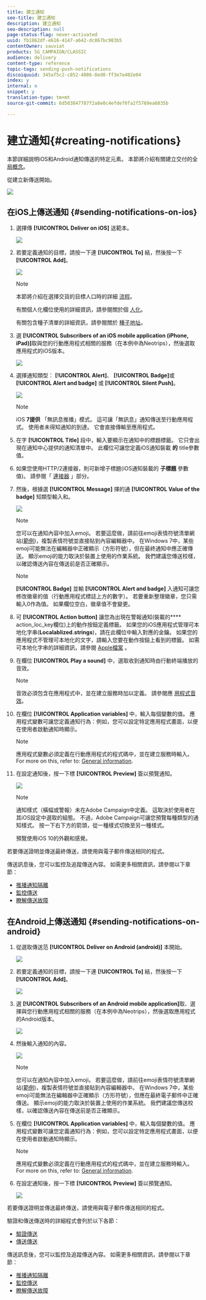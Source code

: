 ```yaml
---
title: 建立通知
seo-title: 建立通知
description: 建立通知
seo-description: null
page-status-flag: never-activated
uuid: fb1862df-e616-4147-a642-dc867bc983b5
contentOwner: sauviat
products: SG_CAMPAIGN/CLASSIC
audience: delivery
content-type: reference
topic-tags: sending-push-notifications
discoiquuid: 345af5c2-c852-4086-8ed0-ff3e7e402e04
index: y
internal: n
snippet: y
translation-type: tm+mt
source-git-commit: 6d503847787f2a8e0c4efdef0fa2f5769ea6035b

---
```



# 建立通知{#creating-notifications}

本節詳細說明iOS和Android通知傳送的特定元素。 本節將介紹有關建立交付的全 [局概念](../../delivery/using/steps-about-delivery-creation-steps.md)。

從建立新傳送開始。

![](assets/nmac_delivery_1.png)

## 在iOS上傳送通知 {#sending-notifications-on-ios}

1. 選擇傳 **[!UICONTROL Deliver on iOS]** 送範本。

   ![](assets/nmac_delivery_ios_1.png)

1. 若要定義通知的目標，請按一下連 **[!UICONTROL To]** 結，然後按一下 **[!UICONTROL Add]**。

   ![](assets/nmac_delivery_ios_2.png)

   >[!NOTE]
   >
   >本節將介紹在選擇交貨的目標人口時的詳細 [流程](../../delivery/using/steps-defining-the-target-population.md)。
   >
   >有關個人化欄位使用的詳細資訊，請參閱關於個 [人化](../../delivery/using/about-personalization.md)。
   >
   >有關包含種子清單的詳細資訊，請參閱關於 [種子地址](../../delivery/using/about-seed-addresses.md)。

1. 選 **[!UICONTROL Subscribers of an iOS mobile application (iPhone, iPad)]**&#x200B;取與您的行動應用程式相關的服務（在本例中為Neotrips），然後選取應用程式的iOS版本。

   ![](assets/nmac_delivery_ios_3.png)

1. 選擇通知類型： **[!UICONTROL Alert]**、 **[!UICONTROL Badge]**&#x200B;或 **[!UICONTROL Alert and badge]** 或 **[!UICONTROL Silent Push]**。

   ![](assets/nmac_delivery_ios_4.png)

   >[!NOTE]
   >
   >iOS **7提供** 「無訊息推播」模式。 這可讓「無訊息」通知傳送至行動應用程式。 使用者未得知通知的到達。 它會直接傳輸至應用程式。

1. 在字 **[!UICONTROL Title]** 段中，輸入要顯示在通知中的標題標籤。 它只會出現在通知中心提供的通知清單中。 此欄位可讓您定義iOS通知裝載 **的** title參數值。
1. 如果您使用HTTP/2連接器，則可新增子標題(iOS通知裝載的 **子標題** 參數值)。 請參閱「 [連接器](../../delivery/using/setting-up-mobile-app-channel.md#connectors) 」部分。
1. 然後，根據選 **[!UICONTROL Message]** 擇的通 **[!UICONTROL Value of the badge]** 知類型輸入和。

   ![](assets/nmac_delivery_ios_5.png)

   >[!NOTE]
   >
   >您可以在通知內容中加入emoji。 若要這麼做，請前往emoji表情符號清單網站([範例](https://www.utf8-chartable.de/unicode-utf8-table.pl?start=9728))，複製表情符號並直接貼到內容編輯器中。 在Windows 7中，某些emoji可能無法在編輯器中正確顯示（方形符號），但在最終通知中應正確傳送。 顯示emoji的能力取決於裝置上使用的作業系統。 我們建議您傳送校樣，以確認傳送內容在傳送前是否正確顯示。

   >[!NOTE]
   >
   >**[!UICONTROL Badge]** 並輸 **[!UICONTROL Alert and badge]** 入通知可讓您修改徽章的值（行動應用程式標誌上方的數字）。 若要重新整理徽章，您只需輸入0作為值。 如果欄位空白，徽章值不會變更。

1. 可 **[!UICONTROL Action button]** 讓您為出現在警報通知(裝載的&#x200B;**** action_loc_key欄位)上的動作按鈕定義標籤。 如果您的iOS應用程式管理可本地化字串(**Localablized.strings**)，請在此欄位中輸入對應的金鑰。 如果您的應用程式不管理可本地化的文字，請輸入您要在動作按鈕上看到的標籤。 如需可本地化字串的詳細資訊，請參閱 [Apple檔案](https://developer.apple.com/library/content/documentation/NetworkingInternet/Conceptual/RemoteNotificationsPG/CreatingtheNotificationPayload.md#//apple_ref/doc/uid/TP40008194-CH10-SW1) 。
1. 在欄位 **[!UICONTROL Play a sound]** 中，選取收到通知時由行動終端播放的音效。

   >[!NOTE]
   >
   >音效必須包含在應用程式中，並在建立服務時加以定義。 請參閱應 [用程式音效](../../delivery/using/setting-up-mobile-app-channel.md#application-sounds)。

1. 在欄位 **[!UICONTROL Application variables]** 中，輸入每個變數的值。 應用程式變數可讓您定義通知行為：例如，您可以設定特定應用程式畫面，以便在使用者啟動通知時顯示。

   >[!NOTE]
   >
   >應用程式變數必須定義在行動應用程式的程式碼中，並在建立服務時輸入。 For more on this, refer to: [General information](../../delivery/using/setting-up-mobile-app-channel.md#general-information).

1. 在設定通知後，按一下標 **[!UICONTROL Preview]** 簽以預覽通知。

   ![](assets/nmac_intro_2.png)

   >[!NOTE]
   >
   >通知樣式（橫幅或警報）未在Adobe Campaign中定義。 這取決於使用者在其iOS設定中選取的組態。 不過，Adobe Campaign可讓您預覽每種類型的通知樣式。 按一下右下方的箭頭，從一種樣式切換至另一種樣式。
   >
   >預覽使用iOS 10的外觀和感覺。

若要傳送證明並傳送最終傳送，請使用與電子郵件傳送相同的程式。

傳送訊息後，您可以監控及追蹤傳送內容。 如需更多相關資訊，請參閱以下章節：

* [推播通知隔離](../../delivery/using/understanding-quarantine-management.md#push-notification-quarantines)
* [監控傳送](../../delivery/using/monitoring-a-delivery.md)
* [瞭解傳送故障](../../delivery/using/understanding-delivery-failures.md)

## 在Android上傳送通知 {#sending-notifications-on-android}

1. 從選取傳送范 **[!UICONTROL Deliver on Android (android)]** 本開始。

   ![](assets/nmac_delivery_android_1.png)

1. 若要定義通知的目標，請按一下連 **[!UICONTROL To]** 結，然後按一下 **[!UICONTROL Add]**。

   ![](assets/nmac_delivery_android_2.png)

1. 選 **[!UICONTROL Subscribers of an Android mobile application]**&#x200B;取、選擇與您行動應用程式相關的服務（在本例中為Neotrips），然後選取應用程式的Android版本。

   ![](assets/nmac_delivery_android_3.png)

1. 然後輸入通知的內容。

   ![](assets/nmac_delivery_android_4.png)

   >[!NOTE]
   >
   >您可以在通知內容中加入emoji。 若要這麼做，請前往emoji表情符號清單網站([範例](https://www.utf8-chartable.de/unicode-utf8-table.pl?start=9728))，複製表情符號並直接貼到內容編輯器中。 在Windows 7中，某些emoji可能無法在編輯器中正確顯示（方形符號），但應在最終電子郵件中正確傳送。 顯示emoji的能力取決於裝置上使用的作業系統。 我們建議您傳送校樣，以確認傳送內容在傳送前是否正確顯示。

1. 在欄位 **[!UICONTROL Application variables]** 中，輸入每個變數的值。 應用程式變數可讓您定義通知行為：例如，您可以設定特定應用程式畫面，以便在使用者啟動通知時顯示。

   >[!NOTE]
   >
   >應用程式變數必須定義在行動應用程式的程式碼中，並在建立服務時輸入。 For more on this, refer to: [General information](../../delivery/using/setting-up-mobile-app-channel.md#general-information).

1. 在設定通知後，按一下標 **[!UICONTROL Preview]** 簽以預覽通知。

   ![](assets/nmac_intro_1.png)

若要傳送證明並傳送最終傳送，請使用與電子郵件傳送相同的程式。

驗證和傳送傳送時的詳細程式會列於以下各節：

* [驗證傳送](../../delivery/using/steps-validating-the-delivery.md)
* [傳送傳送](../../delivery/using/steps-sending-the-delivery.md)

傳送訊息後，您可以監控及追蹤傳送內容。 如需更多相關資訊，請參閱以下章節：

* [推播通知隔離](../../delivery/using/understanding-quarantine-management.md#push-notification-quarantines)
* [監控傳送](../../delivery/using/monitoring-a-delivery.md)
* [瞭解傳送故障](../../delivery/using/understanding-delivery-failures.md)
